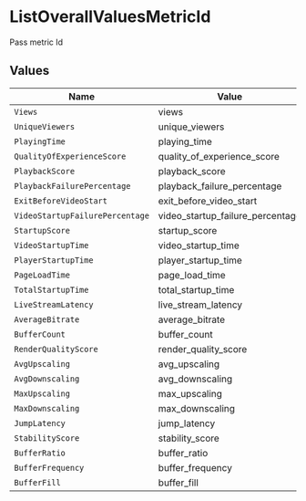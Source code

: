 # ListOverallValuesMetricId

Pass metric Id



## Values

| Name                             | Value                            |
| -------------------------------- | -------------------------------- |
| `Views`                          | views                            |
| `UniqueViewers`                  | unique_viewers                   |
| `PlayingTime`                    | playing_time                     |
| `QualityOfExperienceScore`       | quality_of_experience_score      |
| `PlaybackScore`                  | playback_score                   |
| `PlaybackFailurePercentage`      | playback_failure_percentage      |
| `ExitBeforeVideoStart`           | exit_before_video_start          |
| `VideoStartupFailurePercentage`  | video_startup_failure_percentage |
| `StartupScore`                   | startup_score                    |
| `VideoStartupTime`               | video_startup_time               |
| `PlayerStartupTime`              | player_startup_time              |
| `PageLoadTime`                   | page_load_time                   |
| `TotalStartupTime`               | total_startup_time               |
| `LiveStreamLatency`              | live_stream_latency              |
| `AverageBitrate`                 | average_bitrate                  |
| `BufferCount`                    | buffer_count                     |
| `RenderQualityScore`             | render_quality_score             |
| `AvgUpscaling`                   | avg_upscaling                    |
| `AvgDownscaling`                 | avg_downscaling                  |
| `MaxUpscaling`                   | max_upscaling                    |
| `MaxDownscaling`                 | max_downscaling                  |
| `JumpLatency`                    | jump_latency                     |
| `StabilityScore`                 | stability_score                  |
| `BufferRatio`                    | buffer_ratio                     |
| `BufferFrequency`                | buffer_frequency                 |
| `BufferFill`                     | buffer_fill                      |